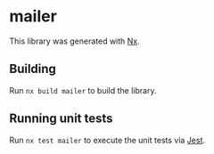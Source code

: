 # mailer

This library was generated with [Nx](https://nx.dev).

## Building

Run `nx build mailer` to build the library.

## Running unit tests

Run `nx test mailer` to execute the unit tests via [Jest](https://jestjs.io).

